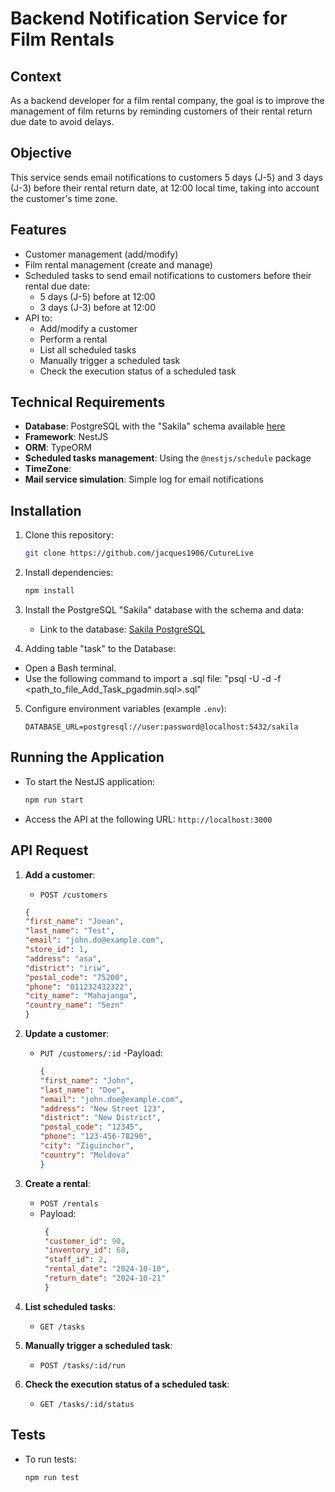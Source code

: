 # Backend Notification Service for Film Rentals

## Context

As a backend developer for a film rental company, the goal is to improve the management of film returns by reminding customers of their rental return due date to avoid delays.

## Objective

This service sends email notifications to customers 5 days (J-5) and 3 days (J-3) before their rental return date, at 12:00 local time, taking into account the customer's time zone.

## Features

- Customer management (add/modify)
- Film rental management (create and manage)
- Scheduled tasks to send email notifications to customers before their rental due date:
  - 5 days (J-5) before at 12:00
  - 3 days (J-3) before at 12:00
- API to:
  - Add/modify a customer
  - Perform a rental
  - List all scheduled tasks
  - Manually trigger a scheduled task
  - Check the execution status of a scheduled task

## Technical Requirements

- **Database**: PostgreSQL with the "Sakila" schema available [here](https://github.com/jOOQ/sakila/tree/main/postgres-sakila-db)
- **Framework**: NestJS
- **ORM**: TypeORM
- **Scheduled tasks management**: Using the `@nestjs/schedule` package
- **TimeZone**:
- **Mail service simulation**: Simple log for email notifications

## Installation

1. Clone this repository:
   ```bash
   git clone https://github.com/jacques1906/CutureLive
   ```

2. Install dependencies:
   ```bash
   npm install
   ```

3. Install the PostgreSQL "Sakila" database with the schema and data:
   - Link to the database: [Sakila PostgreSQL](https://github.com/jOOQ/sakila/tree/main/postgres-sakila-db)
   
4. Adding table "task"  to the Database:
- Open a Bash terminal.
- Use the following command to import a .sql file: "psql -U <username> -d <dbname> -f <path_to_file_Add_Task_pgadmin.sql>.sql"

5. Configure environment variables (example `.env`):
   ```
   DATABASE_URL=postgresql://user:password@localhost:5432/sakila
   ```

## Running the Application

- To start the NestJS application:
  ```bash
  npm run start
  ```

- Access the API at the following URL: `http://localhost:3000`

## API Request

1. **Add a customer**:
   - `POST /customers`
    ```json
    {
    "first_name": "Joean",
    "last_name": "Test",
    "email": "john.do@example.com",
    "store_id": 1,
    "address": "asa",
    "district": "iriw",
    "postal_code": "75200",
    "phone": "011232432322",
    "city_name": "Mahajanga",
    "country_name": "Sezn"
    }
   ```
2. **Update a customer**:
    - `PUT /customers/:id`
    -Payload:
      ```json
      {
      "first_name": "John",
      "last_name": "Doe",
      "email": "john.doe@example.com",
      "address": "New Street 123",
      "district": "New District",
      "postal_code": "12345",
      "phone": "123-456-78290",
      "city": "Ziguinchor",
      "country": "Moldova"
      }
      ```

2. **Create a rental**:
   - `POST /rentals`
   - Payload:
     ```json
      {
      "customer_id": 90,
      "inventory_id": 68,
      "staff_id": 2,
      "rental_date": "2024-10-10",
      "return_date": "2024-10-21"
      }

     ```

3. **List scheduled tasks**:
   - `GET /tasks`

4. **Manually trigger a scheduled task**:
   - `POST /tasks/:id/run`

5.  **Check the execution status of a scheduled task**:
    - `GET /tasks/:id/status`

## Tests

- To run tests:
  ```bash
  npm run test
  ```
